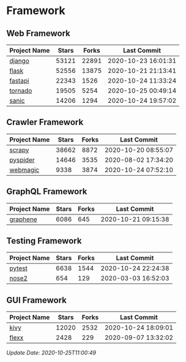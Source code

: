# Framework

## Web Framework
| Project Name | Stars | Forks | Last Commit |
| ------------ | ----- | ----- | ----------- |
| [django](https://github.com/django/django) | 53121 | 22891 | 2020-10-23 16:01:31 |
| [flask](https://github.com/pallets/flask) | 52556 | 13875 | 2020-10-21 21:13:41 |
| [fastapi](https://github.com/tiangolo/fastapi) | 22343 | 1526 | 2020-10-24 11:33:24 |
| [tornado](https://github.com/tornadoweb/tornado) | 19505 | 5254 | 2020-10-25 00:49:14 |
| [sanic](https://github.com/huge-success/sanic) | 14206 | 1294 | 2020-10-24 19:57:02 |

## Crawler Framework
| Project Name | Stars | Forks | Last Commit |
| ------------ | ----- | ----- | ----------- |
| [scrapy](https://github.com/scrapy/scrapy) | 38662 | 8872 | 2020-10-20 08:55:07 |
| [pyspider](https://github.com/binux/pyspider) | 14646 | 3535 | 2020-08-02 17:34:20 |
| [webmagic](https://github.com/code4craft/webmagic) | 9338 | 3874 | 2020-10-24 07:52:10 |

## GraphQL Framework
| Project Name | Stars | Forks | Last Commit |
| ------------ | ----- | ----- | ----------- |
| [graphene](https://github.com/graphql-python/graphene) | 6086 | 645 | 2020-10-21 09:15:38 |

## Testing Framework
| Project Name | Stars | Forks | Last Commit |
| ------------ | ----- | ----- | ----------- |
| [pytest](https://github.com/pytest-dev/pytest) | 6638 | 1544 | 2020-10-24 22:24:38 |
| [nose2](https://github.com/nose-devs/nose2) | 654 | 129 | 2020-03-03 16:52:03 |

## GUI Framework
| Project Name | Stars | Forks | Last Commit |
| ------------ | ----- | ----- | ----------- |
| [kivy](https://github.com/kivy/kivy) | 12020 | 2532 | 2020-10-24 18:09:01 |
| [flexx](https://github.com/flexxui/flexx) | 2428 | 229 | 2020-09-07 13:32:02 |

*Update Date: 2020-10-25T11:00:49*